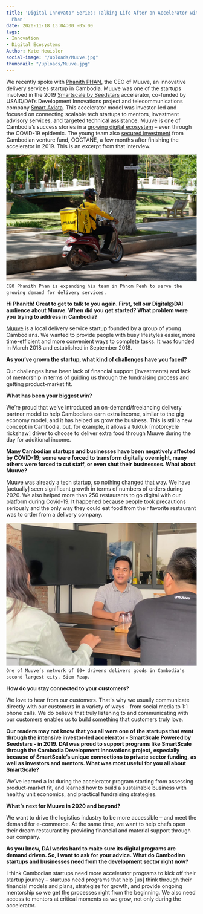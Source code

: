 ```yaml
---
title: 'Digital Innovator Series: Talking Life After an Accelerator with Muuve’s Phanith
  Phan'
date: 2020-11-18 13:04:00 -05:00
tags:
- Innovation
- Digital Ecosystems
Author: Kate Heuisler
social-image: "/uploads/Muuve.jpg"
thumbnail: "/uploads/Muuve.jpg"
---
```


We recently spoke with [Phanith PHAN,](https://www.childrenshospitalvanderbilt.org/doctors/barkin-shari) the CEO of Muuve, an innovative delivery services startup in Cambodia. Muuve was one of the startups involved in the 2019 [Smartscale by Seedstars](https://www.smart.com.kh/smartscale-powered-by-seedstars-to-host-its-demo-day-in-phnom-penh/) accelerator, co-funded by USAID/DAI’s Development Innovations project and telecommunications company [Smart Axiata](https://www.smart.com.kh/?gclid=Cj0KCQjwreT8BRDTARIsAJLI0KLZGTfnbLbol8X5UuazEsB8sqzo_n9AF92h-QRptDHikMSmCCtMI2caAnohEALw_wcB). This accelerator model was investor-led and focused on connecting scalable tech startups to mentors, investment advisory services, and targeted technical assistance. Muuve is one of Cambodia’s success stories in a [growing digital ecosystem]((https://www.raintreecambodia.com/research)) – even through the COVID-19 epidemic. The young team also [secured investment](https://e27.co/cambodias-muuve-scores-funding-from-ooctane-to-take-its-food-delivery-service-to-new-cities-20200123/) from Cambodian venture fund, OOCTANE, a few months after finishing the accelerator in 2019. This is an excerpt from that interview.

<!--more-->

![Muuve.jpg](/uploads/Muuve.jpg)`CEO Phanith Phan is expanding his team in Phnom Penh to serve the growing demand for delivery services.`

**Hi Phanith! Great to get to talk to you again. First, tell our Digital@DAI audience about Muuve. When did you get started? What problem were you trying to address in Cambodia?**

[Muuve](https://apps.apple.com/kh/app/muuve-food-order-delivery/id1414753417) is a local delivery service startup founded by a group of young Cambodians. We wanted to provide people with busy lifestyles easier, more time-efficient and more convenient ways to complete tasks. It was founded in March 2018 and established in September 2018.

**As you’ve grown the startup, what kind of challenges have you faced?**

Our challenges have been lack of financial support (investments) and lack of mentorship in terms of guiding us through the fundraising process and getting product-market fit.

**What has been your biggest win?**

We’re proud that we’ve introduced an on-demand/freelancing delivery partner model to help Cambodians earn extra income, similar to the gig economy model, and it has helped us grow the business. This is still a new concept in Cambodia, but, for example, it allows a tuktuk \[motorcycle rickshaw\] driver to choose to deliver extra food through Muuve during the day for additional income.

**Many Cambodian startups and businesses have been negatively affected by COVID-19; some were forced to transform digitally overnight, many others were forced to cut staff, or even shut their businesses. What about Muuve?**

Muuve was already a tech startup, so nothing changed that way. We have \[actually\] seen significant growth in terms of numbers of orders during 2020. We also helped more than 250 restaurants to go digital with our platform during Covid-19. It happened because people took precautions seriously and the only way they could eat food from their favorite restaurant was to order from a delivery company.

![Muuve 1.jpg](/uploads/Muuve%201.jpg)`One of Muuve’s network of 60+ drivers delivers goods in Cambodia’s second largest city, Siem Reap.`

**How do you stay connected to your customers?**

We love to hear from our customers. That's why we usually communicate directly with our customers in a variety of ways - from social media to 1:1 phone calls. We do believe that truly listening to and communicating with our customers enables us to build something that customers truly love.

**Our readers may not know that you all were one of the startups that went through the intensive investor-led accelerator - SmartScale Powered by Seedstars - in 2019. DAI was proud to support programs like SmartScale through the Cambodia Development Innovations project, especially because of SmartScale’s unique connections to private sector funding, as well as investors and mentors. What was most useful for you all about SmartScale?**

We’ve learned a lot during the accelerator program starting from assessing product-market fit, and learned how to build a sustainable business with healthy unit economics, and practical fundraising strategies.

**What’s next for Muuve in 2020 and beyond?**

We want to drive the logistics industry to be more accessible – and meet the demand for e-commerce. At the same time, we want to help chefs open their dream restaurant by providing financial and material support through our company.

**As you know, DAI works hard to make sure its digital programs are demand driven. So, I want to ask for your advice. What do Cambodian startups and businesses need from the development sector right now?**

I think Cambodian startups need more accelerator programs to kick off their startup journey – startups need programs that help \[us\] think through their financial models and plans, strategize for growth, and provide ongoing mentorship so we get the processes right from the beginning. We also need access to mentors at critical moments as we grow, not only during the accelerator.